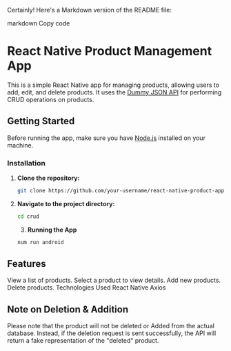 Certainly! Here's a Markdown version of the README file:

markdown
Copy code

# React Native Product Management App

This is a simple React Native app for managing products, allowing users to add, edit, and delete products. It uses the [Dummy JSON API](https://dummyapi.io/) for performing CRUD operations on products.

## Getting Started

Before running the app, make sure you have [Node.js](https://nodejs.org/) installed on your machine.

### Installation

1. **Clone the repository:**

   ```bash
   git clone https://github.com/your-username/react-native-product-app.git

   ```

2. **Navigate to the project directory:**

   ```bash
   cd crud

   ```

   3. **Running the App**

   ```bash
   num run android

   ```

## Features

View a list of products.
Select a product to view details.
Add new products.
Delete products.
Technologies Used
React Native
Axios

## Note on Deletion & Addition

Please note that the product will not be deleted or Added from the actual database. Instead, if the deletion request is sent successfully, the API will return a fake representation of the "deleted" product.
